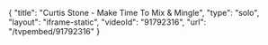 {
    "title": "Curtis Stone - Make Time To Mix & Mingle",
    "type": "solo",
    "layout": "iframe-static",
    "videoId": "91792316",
    "url": "\/tvpembed\/91792316"
}